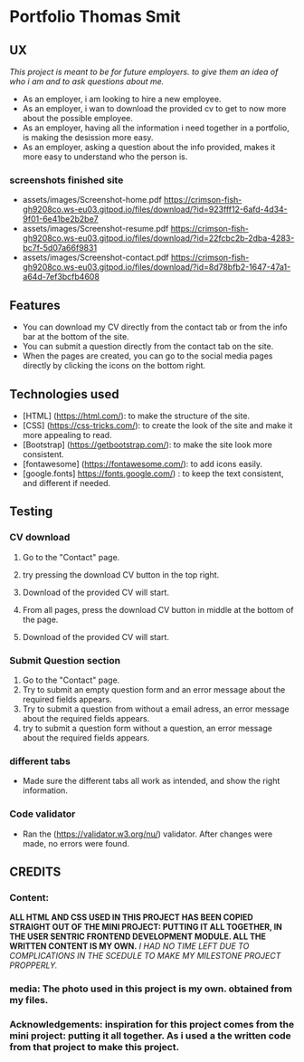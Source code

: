 
# Portfolio Thomas Smit 

## UX
*This project is meant to be for future employers. to give them an idea of who i am and to ask questions about me.*

* As an employer, i am looking to hire a new employee.
* As an employer, i wan to download the provided cv to get to now more about the possible employee.
* As an employer, having all the information i need together in a portfolio, is making the desission more easy.
* As an employer, asking a question about the info provided, makes it more easy to understand who the person is. 

### screenshots finished site
* assets/images/Screenshot-home.pdf       https://crimson-fish-gh9208co.ws-eu03.gitpod.io/files/download/?id=923fff12-6afd-4d34-9f01-6e41be2b2be7
* assets/images/Screenshot-resume.pdf     https://crimson-fish-gh9208co.ws-eu03.gitpod.io/files/download/?id=22fcbc2b-2dba-4283-bc7f-5d07a66f9831
* assets/images/Screenshot-contact.pdf    https://crimson-fish-gh9208co.ws-eu03.gitpod.io/files/download/?id=8d78bfb2-1647-47a1-a64d-7ef3bcfb4608


## Features 

* You can download my CV directly from the contact tab or from the info bar at the bottom of the site.
* You can submit a question directly from the contact tab on the site.
* When the pages are created, you can go to the social media pages directly by clicking the icons on the bottom right.




## Technologies used 

* [HTML] (https://html.com/): to make the structure of the site.
* [CSS] (https://css-tricks.com/): to create the look of the site and make it more appealing to read.
* [Bootstrap] (https://getbootstrap.com/): to make the site look more consistent.
* [fontawesome] (https://fontawesome.com/): to add icons easily.
* [google.fonts] https://fonts.google.com/) : to keep the text consistent, and different if needed.




## Testing 

### CV download
1. Go to the "Contact" page.
2. try pressing the download CV button in the top right.
3. Download of the provided CV will start.

1. From all pages, press the download CV button in middle at the bottom of the page.
2. Download of the provided CV will start.


### Submit Question section
1. Go to the "Contact" page.
2. Try to submit an empty question form and an error message about the required fields appears.
3. Try to submit a question from without a email adress, an error message about the required fields appears.
4. try to submit a question form without a question, an error message about the required fields appears.

### different tabs 
* Made sure the different tabs all work as intended, and show the right information.

### Code validator
* Ran the (https://validator.w3.org/nu/) validator. After changes were made, no errors were found.



## CREDITS

### Content: 
**ALL HTML AND CSS USED IN THIS PROJECT HAS BEEN COPIED STRAIGHT OUT OF THE MINI PROJECT: PUTTING IT ALL TOGETHER, IN THE USER SENTRIC FRONTEND DEVELOPMENT MODULE. ALL THE WRITTEN CONTENT IS MY OWN.**
*I HAD NO TIME LEFT DUE TO COMPLICATIONS IN THE SCEDULE TO MAKE MY MILESTONE PROJECT PROPPERLY.*


### media: The photo used in this project is my own. obtained from my files.


### Acknowledgements: inspiration for this project comes from the mini project: putting it all together. As i used a the written code from that project to make this project.


